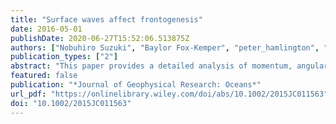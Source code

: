 ```yaml
---
title: "Surface waves affect frontogenesis"
date: 2016-05-01
publishDate: 2020-06-27T15:52:06.513875Z
authors: ["Nobuhiro Suzuki", "Baylor Fox‐Kemper", "peter_hamlington", "Luke P. Van Roekel"]
publication_types: ["2"]
abstract: "This paper provides a detailed analysis of momentum, angular momentum, vorticity, and energy budgets of a submesoscale front undergoing frontogenesis driven by an upper-ocean, submesoscale eddy ﬁeld in a Large Eddy Simulation (LES). The LES solves the wave-averaged, or Craik-Leibovich, equations in order to account for the Stokes forces that result from interactions between nonbreaking surface waves and currents, and resolves both submesoscale eddies and boundary layer turbulence down to 4.9 m 3 4.9 m 3 1.25 m grid scales. It is found that submesoscale frontogenesis differs from traditional frontogenesis theory due to four effects: Stokes forces, momentum and kinetic energy transfer from submesoscale eddies to frontal secondary circulations, resolved turbulent stresses, and unbalanced torque. In the energy, momentum, angular momentum, and vorticity budgets for the frontal overturning circulation, the Stokes shear force is a leading-order contributor, typically either the second or third largest source of frontal overturning. These effects violate hydrostatic and thermal wind balances during submesoscale frontogenesis. The effect of the Stokes shear force becomes stronger with increasing alignment of the front and Stokes shear and with a nondimensional scaling. The Stokes shear force and momentum transfer from submesoscale eddies signiﬁcantly energize the frontal secondary circulation along with the buoyancy."
featured: false
publication: "*Journal of Geophysical Research: Oceans*"
url_pdf: "https://onlinelibrary.wiley.com/doi/abs/10.1002/2015JC011563"
doi: "10.1002/2015JC011563"
---
```


